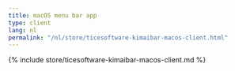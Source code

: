 ```yaml
---
title: macOS menu bar app
type: client
lang: nl
permalink: "/nl/store/ticesoftware-kimaibar-macos-client.html"
---
```


{% include store/ticesoftware-kimaibar-macos-client.md %}
